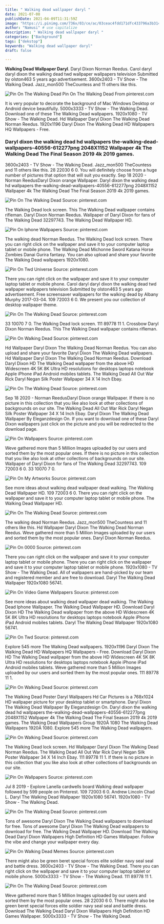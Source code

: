 ```yaml
---
title: " Walking dead wallpaper daryl "
date: 2021-07-08
publishDate: 2021-04-09T11:31:59Z
image: "https://i.pinimg.com/736x/03/ce/ac/03ceac4fdd171dfc433796a3b314f57e.jpg"
author: "Namusi" # use capitalize
description: " Walking dead wallpaper daryl "
categories: ["Background"]
tags: ["dekstop"]
keywords: "Walking dead wallpaper daryl"
draft: false

---
```



**Walking Dead Wallpaper Daryl**. Daryl Dixon Norman Reedus. Carol daryl daryl dixon the walking dead twd wallpaper wallpapers television Submitted by olston463 5 years ago advertisement. 3600x2403 - TV Show - The Walking Dead. Jazz_mon500 TheCountess and 11 others like this.

![Pin On The Walking Dead](https://i.pinimg.com/originals/23/f4/35/23f43567a31477a9e12143bce42d3bf2.jpg "Pin On The Walking Dead")
Pin On The Walking Dead From pinterest.com


It is very popular to decorate the background of Mac Windows Desktop or Android device beautifully. 5000x3333 - TV Show - The Walking Dead. Download one of these The Walking Dead wallpapers. 1920x1080 - TV Show - The Walking Dead. Hd Wallpaper Daryl Dixon The Walking Dead Norman Reedus. 1920x1196 Daryl Dixon The Walking Dead HD Wallpapers HQ Wallpapers - Free.

### Daryl dixon the walking dead hd wallpapers the-walking-dead-wallpapers-40556-612277png 2048X1152 Wallpaper 4k The Walking Dead The Final Season 2019 4k 2019 games.

3600x2403 - TV Show - The Walking Dead. Jazz_mon500 TheCountess and 11 others like this. 28 22030 6 0. You will definitely choose from a huge number of pictures that option that will suit you exactly. Sep 18 2020 - Norman ReedusDaryl Dixon orange Wallpaper. Daryl dixon the walking dead hd wallpapers the-walking-dead-wallpapers-40556-612277png 2048X1152 Wallpaper 4k The Walking Dead The Final Season 2019 4k 2019 games.


![Pin On The Walking Dead](https://i.pinimg.com/originals/9e/c8/33/9ec8339ce7cfaefcddf6921fe6173322.jpg "Pin On The Walking Dead")
Source: pinterest.com

The Walking Dead lock screen. This The Walking Dead wallpaper contains rifleman. Daryl Dixon Norman Reedus. Wallpaper of Daryl Dixon for fans of The Walking Dead 32297743. The Walking Dead Wallpaper HD.

![Pin On Iphone Wallpapers](https://i.pinimg.com/originals/29/67/9b/29679b433c11320dfecacadcf99d462c.jpg "Pin On Iphone Wallpapers")
Source: pinterest.com

The walking dead Norman Reedus. The Walking Dead lock screen. There you can right click on the wallpaper and save it to your computer laptop tablet or mobile phone. The Walking Dead Michonne Sword Katana Horse Zombies Danai Gurira fantasy. You can also upload and share your favorite The Walking Dead wallpapers 1920x1080.

![Pin On Twd Universe](https://i.pinimg.com/564x/5a/01/ac/5a01ac59f99d6bf0f37b187d2f9e36e7.jpg "Pin On Twd Universe")
Source: pinterest.com

There you can right click on the wallpaper and save it to your computer laptop tablet or mobile phone. Carol daryl daryl dixon the walking dead twd wallpaper wallpapers television Submitted by olston463 5 years ago advertisement. Free screensaver wallpapers for the walking dead by Albany Murphy 2017-03-04. 109 72003 6 0. We present you our collection of desktop wallpaper theme.

![Pin On The Walking Dead](https://i.pinimg.com/originals/83/af/e0/83afe08ad1e74d1bed70cdf7b5b282e4.png "Pin On The Walking Dead")
Source: pinterest.com

33 10070 7 0. The Walking Dead lock screen. 111 89778 11 1. Crossbow Daryl Dixon Norman Reedus. This The Walking Dead wallpaper contains rifleman.

![Pin On Walking Dead](https://i.pinimg.com/564x/9d/c1/9d/9dc19d8c754759e01660682388d1acaf.jpg "Pin On Walking Dead")
Source: pinterest.com

Hd Wallpaper Daryl Dixon The Walking Dead Norman Reedus. You can also upload and share your favorite Daryl Dixon The Walking Dead wallpapers. Hd Wallpaper Daryl Dixon The Walking Dead Norman Reedus. Download Daryl Dixon HD The Walking Dead wallpaper from the above HD Widescreen 4K 5K 8K Ultra HD resolutions for desktops laptops notebook Apple iPhone iPad Android mobiles tablets. The Walking Dead All Out War Rick Daryl Negan Silk Poster Wallpaper 34 X 14 Inch Ebay.

![Pin On The Walking Dead](https://i.pinimg.com/originals/df/bd/2e/dfbd2eca2de446d1df3975ac67dc9681.jpg "Pin On The Walking Dead")
Source: pinterest.com

Sep 18 2020 - Norman ReedusDaryl Dixon orange Wallpaper. If there is no picture in this collection that you like also look at other collections of backgrounds on our site. The Walking Dead All Out War Rick Daryl Negan Silk Poster Wallpaper 34 X 14 Inch Ebay. Daryl Dixon The Walking Dead Wallpaper By Eleganzdesign On. If you want to download one of these Daryl Dixon wallpapers just click on the picture and you will be redirected to the download page.

![Pin On Wallpapers](https://i.pinimg.com/originals/ab/33/3f/ab333f5976320d04d30eb6de67072e4a.jpg "Pin On Wallpapers")
Source: pinterest.com

Weve gathered more than 5 Million Images uploaded by our users and sorted them by the most popular ones. If there is no picture in this collection that you like also look at other collections of backgrounds on our site. Wallpaper of Daryl Dixon for fans of The Walking Dead 32297743. 109 72003 6 0. 33 10070 7 0.

![Pin On My Artworks](https://i.pinimg.com/originals/83/df/56/83df56e26461c28f59d0f5bd67c76e3d.jpg "Pin On My Artworks")
Source: pinterest.com

See more ideas about walking dead wallpaper dead walking. The Walking Dead Wallpaper HD. 109 72003 6 0. There you can right click on the wallpaper and save it to your computer laptop tablet or mobile phone. The Walking Dead Wallpaper HD.

![Pin On The Walking Dead](https://i.pinimg.com/originals/23/f4/35/23f43567a31477a9e12143bce42d3bf2.jpg "Pin On The Walking Dead")
Source: pinterest.com

The walking dead Norman Reedus. Jazz_mon500 TheCountess and 11 others like this. Hd Wallpaper Daryl Dixon The Walking Dead Norman Reedus. Weve gathered more than 5 Million Images uploaded by our users and sorted them by the most popular ones. Daryl Dixon Norman Reedus.

![Pin On 0000](https://i.pinimg.com/originals/c9/81/8f/c9818ff593792822d50f6cdd298eca52.jpg "Pin On 0000")
Source: pinterest.com

There you can right click on the wallpaper and save it to your computer laptop tablet or mobile phone. There you can right click on the wallpaper and save it to your computer laptop tablet or mobile phone. 1920x1080 - TV Show - The Walking Dead. All of wallpapers are hand-picked by our team and registered member and are free to download. Daryl The Walking Dead Wallpaper 1920x1080 56741.

![Pin On Video Game Wallpapers](https://i.pinimg.com/originals/91/c3/cf/91c3cf22ac233be08d229be19bf37e65.png "Pin On Video Game Wallpapers")
Source: pinterest.com

See more ideas about walking dead wallpaper dead walking. The Walking Dead Iphone Wallpaper. The Walking Dead Wallpaper HD. Download Daryl Dixon HD The Walking Dead wallpaper from the above HD Widescreen 4K 5K 8K Ultra HD resolutions for desktops laptops notebook Apple iPhone iPad Android mobiles tablets. Daryl The Walking Dead Wallpaper 1920x1080 56741.

![Pin On Twd](https://i.pinimg.com/originals/e4/2b/7a/e42b7aca81e469b8680472c12c740923.png "Pin On Twd")
Source: pinterest.com

Explore 545 more The Walking Dead wallpapers. 1920x1196 Daryl Dixon The Walking Dead HD Wallpapers HQ Wallpapers - Free. Download Daryl Dixon HD The Walking Dead wallpaper from the above HD Widescreen 4K 5K 8K Ultra HD resolutions for desktops laptops notebook Apple iPhone iPad Android mobiles tablets. Weve gathered more than 5 Million Images uploaded by our users and sorted them by the most popular ones. 111 89778 11 1.

![Pin On Walking Dead](https://i.pinimg.com/originals/7c/2f/73/7c2f73463a8424fe6853ca9fa168c49c.jpg "Pin On Walking Dead")
Source: pinterest.com

The Walking Dead Poster Daryl Wallpapers Hd Car Pictures is a 768x1024 HD wallpaper picture for your desktop tablet or smartphone. Daryl Dixon The Walking Dead Wallpaper By Eleganzdesign On. Daryl dixon the walking dead hd wallpapers the-walking-dead-wallpapers-40556-612277png 2048X1152 Wallpaper 4k The Walking Dead The Final Season 2019 4k 2019 games. The Walking Dead Wallpapers Group 1920Ã 1080 The Walking Dead Wallpapers 1920Ã 1080. Explore 545 more The Walking Dead wallpapers.

![Pin On Walking Dead](https://i.pinimg.com/originals/e0/30/bb/e030bbd53f0a8da60416c1598e8556cd.jpg "Pin On Walking Dead")
Source: pinterest.com

The Walking Dead lock screen. Hd Wallpaper Daryl Dixon The Walking Dead Norman Reedus. The Walking Dead All Out War Rick Daryl Negan Silk Poster Wallpaper 34 X 14 Inch Ebay. 111 89778 11 1. If there is no picture in this collection that you like also look at other collections of backgrounds on our site.

![Pin On Wallpapers](https://i.pinimg.com/originals/9b/30/2a/9b302a2b19c7dfdd5da9227fe1a71476.jpg "Pin On Wallpapers")
Source: pinterest.com

Jul 8 2019 - Explore Lanella cardwells board Walking dead wallpaper followed by 599 people on Pinterest. 109 72003 6 0. Andrew Lincoln Chad L. Daryl The Walking Dead Wallpaper 1920x1080 56741. 1920x1080 - TV Show - The Walking Dead.

![Pin On The Walking Dead](https://i.pinimg.com/564x/c8/ee/78/c8ee7875bfc3e1813671d22f20323a78.jpg "Pin On The Walking Dead")
Source: pinterest.com

Tons of awesome Daryl Dixon The Walking Dead wallpapers to download for free. Tons of awesome Daryl Dixon The Walking Dead wallpapers to download for free. The Walking Dead Wallpaper HD. Download The Walking Dead Daryl Dixon Wallpapers High Definition HD Games Wallpaper. Follow the vibe and change your wallpaper every day.

![Pin On Walking Dead Memes](https://i.pinimg.com/originals/a1/61/1c/a1611cd518092a4a4d2e5b2a04c1e518.jpg "Pin On Walking Dead Memes")
Source: pinterest.com

There might also be green beret special forces elite soldier navy seal seal and battle dress. 3600x2403 - TV Show - The Walking Dead. There you can right click on the wallpaper and save it to your computer laptop tablet or mobile phone. 5000x3333 - TV Show - The Walking Dead. 111 89778 11 1.

![Pin On The Walking Dead](https://i.pinimg.com/736x/03/ce/ac/03ceac4fdd171dfc433796a3b314f57e.jpg "Pin On The Walking Dead")
Source: pinterest.com

Weve gathered more than 5 Million Images uploaded by our users and sorted them by the most popular ones. 28 22030 6 0. There might also be green beret special forces elite soldier navy seal seal and battle dress. Download The Walking Dead Daryl Dixon Wallpapers High Definition HD Games Wallpaper. 5000x3333 - TV Show - The Walking Dead.

